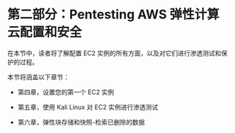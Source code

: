 # 第二部分：Pentesting AWS 弹性计算云配置和安全

在本节中，读者将了解配置 EC2 实例的所有方面，以及对它们进行渗透测试和保护的过程。

本节将涵盖以下章节：

+   第四章，设置您的第一个 EC2 实例

+   第五章，使用 Kali Linux 对 EC2 实例进行渗透测试

+   第六章，弹性块存储和快照-检索已删除的数据
